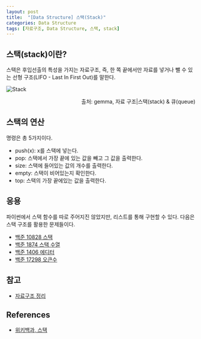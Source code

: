 ```yaml
--- 
layout: post
title:  "[Data Structure] 스택(Stack)"
categories: Data Structure
tags: [자료구조, Data Structure, 스택, stack]
---
```


## 스택(stack)이란?

스택은 후입선출의 특성을 가지는 자료구조, 즉, 한 쪽 끝에서만 자료를 넣거나 뺄 수 있는 선형 구조(LIFO - Last In First Out)를 말한다.

![Stack](https://media.vlpt.us/images/tiiranocode/post/0c3b8a68-f29c-4836-91ff-2f0ef25dc704/stack.png)
<div style="text-align: right">

출처: gemma, 자료 구조|스택(stack) & 큐(queue)
</div>

## 스택의 연산

명령은 총 5가지이다.

- push(x): x를 스택에 넣는다.
- pop: 스택에서 가장 끝에 있는 값을 빼고 그 값을 출력한다.
- size: 스택에 들어있는 값의 개수를 출력한다.
- empty: 스택이 비어있는지 확인한다.
- top: 스택의 가장 끝에있는 값을 출력한다.

## 응용

파이썬에서 스택 함수를 따로 주어지진 않았지만, 리스트를 통해 구현할 수 있다. 다음은 스택 구조를 활용한 문제들이다.

- [백준 10828 스택](https://www.acmicpc.net/problem/10828)
- [백준 1874 스택 수열](https://woohyunkwon.github.io/python/2021/12/27/1874.html)
- [백준 1406 에디터](https://woohyunkwon.github.io/python/2021/12/26/1406.html)
- [백준 17298 오큰수](https://woohyunkwon.github.io/python/2021/12/30/17298.html)

## 참고

- [자료구조 정리](https://woohyunkwon.github.io/algorithm/&/data/structure/2022/01/01/Data-Structure.html)

## References

- [위키백과, 스택](https://ko.wikipedia.org/wiki/%EC%8A%A4%ED%83%9D)